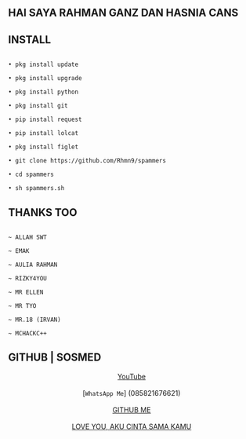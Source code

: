 ## HAI SAYA RAHMAN GANZ DAN HASNIA CANS


## INSTALL

```

• pkg install update

• pkg install upgrade

• pkg install python

• pkg install git

• pip install request

• pip install lolcat

• pkg install figlet

• git clone https://github.com/Rhmn9/spammers

• cd spammers

• sh spammers.sh

```

## THANKS TOO

```

~ ALLAH SWT

~ EMAK

~ AULIA RAHMAN

~ RIZKY4YOU

~ MR ELLEN

~ MR TYO

~ MR.18 (IRVAN)

~ MCHACKC++

```

## GITHUB | SOSMED
<center>

  <a href="https://bit.ly/AuliaRahmanOfficialYT">YouTube</a>
<br></br>
  [`WhatsApp Me`] (085821676621)
<br></br>
  <a href="https://github.com/Rhmn9">GITHUB ME</a>
<br></br>
  <a href="">LOVE YOU, AKU CINTA SAMA KAMU</a>

</center>

